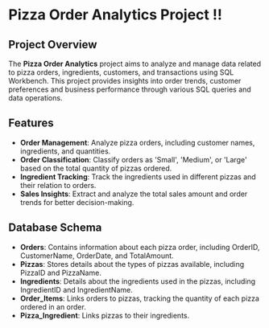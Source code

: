 # Pizza Order Analytics Project !!

## Project Overview

The **Pizza Order Analytics** project aims to analyze and manage data related to pizza orders, ingredients, customers, and transactions using SQL Workbench. This project provides insights into order trends, customer preferences and business performance through various SQL queries and data operations.

## Features

- **Order Management**: Analyze pizza orders, including customer names, ingredients, and quantities.
- **Order Classification**: Classify orders as 'Small', 'Medium', or 'Large' based on the total quantity of pizzas ordered.
- **Ingredient Tracking**: Track the ingredients used in different pizzas and their relation to orders.
- **Sales Insights**: Extract and analyze the total sales amount and order trends for better decision-making.

## Database Schema

- **Orders**: Contains information about each pizza order, including OrderID, CustomerName, OrderDate, and TotalAmount.
- **Pizzas**: Stores details about the types of pizzas available, including PizzaID and PizzaName.
- **Ingredients**: Details about the ingredients used in the pizzas, including IngredientID and IngredientName.
- **Order_Items**: Links orders to pizzas, tracking the quantity of each pizza ordered in an order.
- **Pizza_Ingredient**: Links pizzas to their ingredients.
